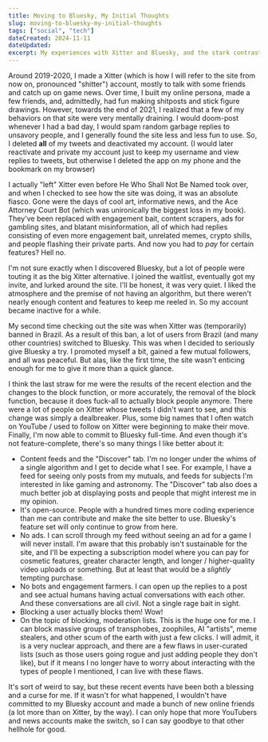 ```yaml
---
title: Moving to Bluesky, My Initial Thoughts
slug: moving-to-bluesky-my-initial-thoughts
tags: ["social", "tech"]
dateCreated: 2024-11-11
dateUpdated:
excerpt: My experiences with Xitter and Bluesky, and the stark contrast between the two sites.
---
```

Around 2019-2020, I made a Xitter (which is how I will refer to the site from now on, pronounced "shitter") account, mostly to talk with some friends and catch up on game news. Over time, I built my online persona, made a few friends, and, admittedly, had fun making shitposts and stick figure drawings. However, towards the end of 2021, I realized that a few of my behaviors on that site were very mentally draining. I would doom-post whenever I had a bad day, I would spam random garbage replies to unsavory people, and I generally found the site less and less fun to use. So, I deleted **all** of my tweets and deactivated my account. (I would later reactivate and private my account just to keep my username and view replies to tweets, but otherwise I deleted the app on my phone and the bookmark on my browser)

I actually "left" Xitter even before He Who Shall Not Be Named took over, and when I checked to see how the site was doing, it was an absolute fiasco. Gone were the days of cool art, informative news, and the Ace Attorney Court Bot (which was unironically the biggest loss in my book). They've been replaced with engagement bait, content scrapers, ads for gambling sites, and blatant misinformation, all of which had replies consisting of even more engagement bait, unrelated memes, crypto shills, and people flashing their private parts. And now you had to _pay_ for certain features? Hell no.

I'm not sure exactly when I discovered Bluesky, but a lot of people were touting it as the big Xitter alternative. I joined the waitlist, eventually got my invite, and lurked around the site. I'll be honest, it was very quiet. I liked the atmosphere and the premise of not having an algorithm, but there weren't nearly enough content and features to keep me reeled in. So my account became inactive for a while.

My second time checking out the site was when Xitter was (temporarily) banned in Brazil. As a result of this ban, a lot of users from Brazil (and many other countries) switched to Bluesky. This was when I decided to seriously give Bluesky a try. I promoted myself a bit, gained a few mutual followers, and all was peaceful. But alas, like the first time, the site wasn't enticing enough for me to give it more than a quick glance.

I think the last straw for me were the results of the recent election and the changes to the block function, or more accurately, the removal of the block function, because it does fuck-all to actually block people anymore. There were a lot of people on Xitter whose tweets I didn't want to see, and this change was simply a dealbreaker. Plus, some big names that I often watch on YouTube / used to follow on Xitter were beginning to make their move. Finally, I'm now able to commit to Bluesky full-time. And even though it's not feature-complete, there's so many things I like better about it:

- Content feeds and the "Discover" tab. I'm no longer under the whims of a single algorithm and I get to decide what I see. For example, I have a feed for seeing only posts from my mutuals, and feeds for subjects I'm interested in like gaming and astronomy. The "Discover" tab also does a much better job at displaying posts and people that might interest me in my opinion.
- It's open-source. People with a hundred times more coding experience than me can contribute and make the site better to use. Bluesky's feature set will only continue to grow from here.
- No ads. I can scroll through my feed without seeing an ad for a game I will never install. I'm aware that this probably isn't sustainable for the site, and I'll be expecting a subscription model where you can pay for cosmetic features, greater character length, and longer / higher-quality video uploads or something. But at least that would be a *slightly* tempting purchase.
- No bots and engagement farmers. I can open up the replies to a post and see actual humans having actual conversations with each other. And these conversations are all civil. Not a single rage bait in sight.
- Blocking a user actually blocks them! Wow!
- On the topic of blocking, moderation lists. This is the huge one for me. I can block massive groups of transphobes, zoophiles, AI "artists", meme stealers, and other scum of the earth with just a few clicks. I will admit, it is a very nuclear approach, and there are a few flaws in user-curated lists (such as those users going rogue and just adding people they don't like), but if it means I no longer have to worry about interacting with the types of people I mentioned, I can live with these flaws.

It's sort of weird to say, but these recent events have been both a blessing and a curse for me. If it wasn't for what happened, I wouldn't have committed to my Bluesky account and made a bunch of new online friends (a lot more than on Xitter, by the way). I can only hope that more YouTubers and news accounts make the switch, so I can say goodbye to that other hellhole for good.